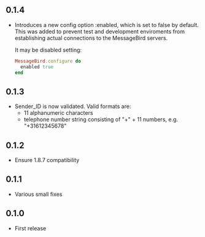 0.1.4
-----------
- Introduces a new config option :enabled, which is set to false by default.
  This was added to prevent test and development enviroments from establishing actual connections
  to the MessageBird servers.

  It may be disabled setting:
  ```ruby
  MessageBird.configure do
    enabled true
  end
  ```


0.1.3
-----------
- Sender_ID is now validated. Valid formats are:
  - 11 alphanumeric characters
  - telephone number string consisting of "+" + 11 numbers, e.g. "+31612345678"


0.1.2
-----------
- Ensure 1.8.7 compatibility


0.1.1
-----------
- Various small fixes


0.1.0
-----------
- First release
